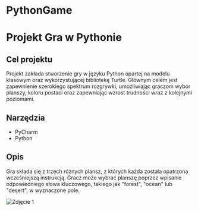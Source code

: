 # PythonGame

# Projekt Gra w Pythonie

## Cel projektu
Projekt zakłada stworzenie gry w języku Python opartej na modelu klasowym oraz wykorzystującej bibliotekę Turtle. Głównym celem jest zapewnienie szerokiego spektrum rozgrywki, umożliwiając graczom wybór planszy, koloru postaci oraz zapewniając wzrost trudności wraz z kolejnymi poziomami.

## Narzędzia
- PyCharm
- Python

## Opis
Gra składa się z trzech różnych plansz, z których każda została opatrzona wcześniejszą instrukcją. Gracz może wybrać planszę poprzez wpisanie odpowiedniego słowa kluczowego, takiego jak "forest", "ocean" lub "desert", w wyznaczone pole.

<img src="instrukcja.png" alt="Zdjęcie 1">

